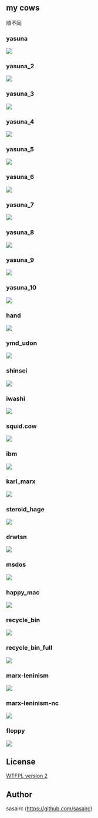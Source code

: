 ## my cows
順不同

### yasuna
![](http://36.media.tumblr.com/186a96f8e262bd533400f6f685023e38/tumblr_ntjvzgwgJ81u2jamko2_1280.png) 

### yasuna_2
![](http://40.media.tumblr.com/fbdd0f993d455316fd20edfd286d87a2/tumblr_ntjvzgwgJ81u2jamko3_1280.png)

### yasuna_3
![](http://40.media.tumblr.com/9da1fd48b4544c688c55084a52952303/tumblr_ntjvzgwgJ81u2jamko4_1280.png)

### yasuna_4
![](http://36.media.tumblr.com/9ddf71641ada632039fffcf256a05629/tumblr_ntjvzgwgJ81u2jamko5_1280.png)

### yasuna_5
![](http://41.media.tumblr.com/304b48f6d3b464d3a665bc3d338faa0b/tumblr_ntjvzgwgJ81u2jamko6_1280.png)

### yasuna_6
![](http://41.media.tumblr.com/79ef55b24b86c659a3d31c281d7f773e/tumblr_ntjvzgwgJ81u2jamko7_1280.png)

### yasuna_7
![](http://40.media.tumblr.com/ab0e8d5cf63e8fa164a6b99f5dfb27a2/tumblr_ntjvzgwgJ81u2jamko8_1280.png)

### yasuna_8
![](http://41.media.tumblr.com/1210270a6caf6b24721d9e19b1d178e6/tumblr_ntjvzgwgJ81u2jamko9_1280.png)

### yasuna_9
![](http://41.media.tumblr.com/c5ad3d9a835e812bfdf627f7ddba77ea/tumblr_ntjvzgwgJ81u2jamko10_1280.png)

### yasuna_10
![](http://41.media.tumblr.com/8d096988274e7d8c297c8338b18fe720/tumblr_nugw6pi4xn1u2jamko1_1280.png)

### hand
![](http://41.media.tumblr.com/5c886d376e67b411e4aa40e07a725ac5/tumblr_ntjvzgwgJ81u2jamko1_r1_1280.png)

### ymd_udon
![](http://41.media.tumblr.com/df7f0860242493d9bca4f1d83214b472/tumblr_ntjvzwDBfq1u2jamko1_1280.png)

### shinsei
![](http://36.media.tumblr.com/b7dcc692dc2d85718b191bf3d1f4a832/tumblr_nqu6rxqmDf1u2jamko1_1280.png)

### iwashi
![](http://41.media.tumblr.com/997e9c6aee56c31203706cb5ce500066/tumblr_nrjb58ubJm1u2jamko1_1280.png)

### squid.cow
![](http://40.media.tumblr.com/ec9c665a38576e06bfb3b6c581513011/tumblr_nukp0pYma71u2jamko1_1280.png)

### ibm
![](http://41.media.tumblr.com/fd2140d2b758278d55dcef9253111d8f/tumblr_nron2jpiRC1u2jamko1_1280.png)

### karl_marx
![](http://41.media.tumblr.com/31311b2e3bf61760714843e54ec991be/tumblr_nl84amBVjE1u2jamko1_1280.png)

### steroid_hage
![](http://36.media.tumblr.com/14b02028d6f81cd26a7ac652c2b573b1/tumblr_nsxax560Nu1u2jamko1_1280.png)

### drwtsn
![](http://40.media.tumblr.com/f71717c67a075a2805390f5eef2a66c6/tumblr_nsxax560Nu1u2jamko2_1280.png)

### msdos
![](http://40.media.tumblr.com/adf962b3a939c58bd6a3e1a88f8f039d/tumblr_nsxax560Nu1u2jamko3_1280.png)

### happy_mac
![](http://41.media.tumblr.com/07a1aa2eea2e4b0f8944203f7471c3af/tumblr_nsz1x9haIm1u2jamko1_1280.png)

### recycle_bin
![](http://36.media.tumblr.com/8bf3de5d24c1580a0e9b217fada707d9/tumblr_ntm8uzjTPj1u2jamko1_1280.png)

### recycle_bin_full
![](http://40.media.tumblr.com/021d62962b67b7b8de34b82d37861ae7/tumblr_ntm8uzjTPj1u2jamko2_1280.png)

### marx-leninism
![](http://40.media.tumblr.com/0eb72b5ee6e39c965cb7f907f7e92e1e/tumblr_nuvwwxZbsw1u2jamko1_1280.png)

### marx-leninism-nc
![](http://40.media.tumblr.com/d107e41032abc495f9b9f47d3451681d/tumblr_nuvwwxZbsw1u2jamko2_1280.png)

### floppy
![](http://40.media.tumblr.com/0a4ac216f18081ed96a63f96e089371d/tumblr_nv5ahf5gfv1u2jamko1_1280.png)

## License
[WTFPL version 2](http://www.wtfpl.net/txt/copying/)

## Author
sasairc (https://github.com/sasairc)
